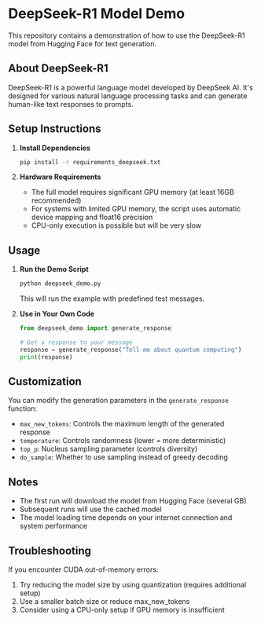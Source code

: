 # DeepSeek-R1 Model Demo

This repository contains a demonstration of how to use the DeepSeek-R1 model from Hugging Face for text generation.

## About DeepSeek-R1

DeepSeek-R1 is a powerful language model developed by DeepSeek AI. It's designed for various natural language processing tasks and can generate human-like text responses to prompts.

## Setup Instructions

1. **Install Dependencies**

   ```bash
   pip install -r requirements_deepseek.txt
   ```

2. **Hardware Requirements**

   - The full model requires significant GPU memory (at least 16GB recommended)
   - For systems with limited GPU memory, the script uses automatic device mapping and float16 precision
   - CPU-only execution is possible but will be very slow

## Usage

1. **Run the Demo Script**

   ```bash
   python deepseek_demo.py
   ```

   This will run the example with predefined test messages.

2. **Use in Your Own Code**

   ```python
   from deepseek_demo import generate_response
   
   # Get a response to your message
   response = generate_response("Tell me about quantum computing")
   print(response)
   ```

## Customization

You can modify the generation parameters in the `generate_response` function:

- `max_new_tokens`: Controls the maximum length of the generated response
- `temperature`: Controls randomness (lower = more deterministic)
- `top_p`: Nucleus sampling parameter (controls diversity)
- `do_sample`: Whether to use sampling instead of greedy decoding

## Notes

- The first run will download the model from Hugging Face (several GB)
- Subsequent runs will use the cached model
- The model loading time depends on your internet connection and system performance

## Troubleshooting

If you encounter CUDA out-of-memory errors:

1. Try reducing the model size by using quantization (requires additional setup)
2. Use a smaller batch size or reduce max_new_tokens
3. Consider using a CPU-only setup if GPU memory is insufficient